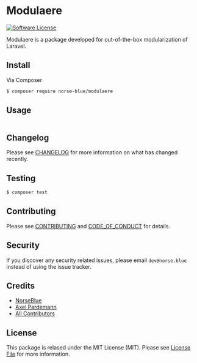 # Modulaere

[![Software License][ico-license]](LICENSE.md)

Modulaere is a package developed for out-of-the-box modularization of Laravel.

## Install

Via Composer

``` bash
$ composer require norse-blue/modulaere
```

## Usage

``` php
```

## Changelog

Please see [CHANGELOG](CHANGELOG.md) for more information on what has changed recently.

## Testing

``` bash
$ composer test
```

## Contributing

Please see [CONTRIBUTING](.github/CONTRIBUTING.md) and [CODE_OF_CONDUCT](.github/CODE_OF_CONDUCT.md) for details.

## Security

If you discover any security related issues, please email `dev@norse.blue` instead of using the issue tracker.

## Credits

- [NorseBlue][link-author]
- [Axel Pardemann](https://github.com/axelitus)
- [All Contributors][link-contributors]

## License

This package is relased under the MIT License (MIT). Please see [License File](LICENSE.md) for more information.

[ico-license]: https://img.shields.io/badge/license-MIT-brightgreen.svg?style=flat-square

[link-author]: https://github.com/NorseBlue
[link-contributors]: https://github.com/NorseBlue/modulaere/graphs/contributors

